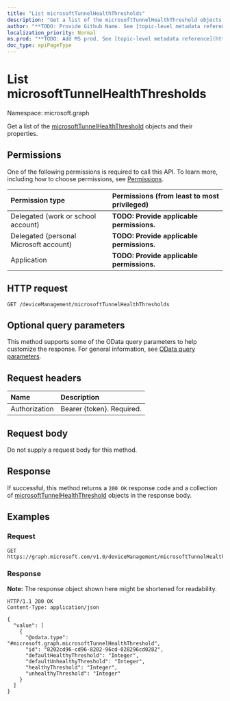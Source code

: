 ```yaml
---
title: "List microsoftTunnelHealthThresholds"
description: "Get a list of the microsoftTunnelHealthThreshold objects and their properties."
author: "**TODO: Provide Github Name. See [topic-level metadata reference](https://msgo.azurewebsites.net/add/document/guidelines/metadata.html#topic-level-metadata)**"
localization_priority: Normal
ms.prod: "**TODO: Add MS prod. See [topic-level metadata reference](https://msgo.azurewebsites.net/add/document/guidelines/metadata.html#topic-level-metadata)**"
doc_type: apiPageType
---
```


# List microsoftTunnelHealthThresholds
Namespace: microsoft.graph



Get a list of the [microsoftTunnelHealthThreshold](../resources/microsofttunnelhealththreshold.md) objects and their properties.

## Permissions
One of the following permissions is required to call this API. To learn more, including how to choose permissions, see [Permissions](/graph/permissions-reference).

|Permission type|Permissions (from least to most privileged)|
|:---|:---|
|Delegated (work or school account)|**TODO: Provide applicable permissions.**|
|Delegated (personal Microsoft account)|**TODO: Provide applicable permissions.**|
|Application|**TODO: Provide applicable permissions.**|

## HTTP request

<!-- {
  "blockType": "ignored"
}
-->
``` http
GET /deviceManagement/microsoftTunnelHealthThresholds
```

## Optional query parameters
This method supports some of the OData query parameters to help customize the response. For general information, see [OData query parameters](/graph/query-parameters).

## Request headers
|Name|Description|
|:---|:---|
|Authorization|Bearer {token}. Required.|

## Request body
Do not supply a request body for this method.

## Response

If successful, this method returns a `200 OK` response code and a collection of [microsoftTunnelHealthThreshold](../resources/microsofttunnelhealththreshold.md) objects in the response body.

## Examples

### Request
<!-- {
  "blockType": "request",
  "name": "list_microsofttunnelhealththreshold"
}
-->
``` http
GET https://graph.microsoft.com/v1.0/deviceManagement/microsoftTunnelHealthThresholds
```


### Response
**Note:** The response object shown here might be shortened for readability.
<!-- {
  "blockType": "response",
  "truncated": true,
  "@odata.type": "Collection(microsoft.graph.microsoftTunnelHealthThreshold)"
}
-->
``` http
HTTP/1.1 200 OK
Content-Type: application/json

{
  "value": [
    {
      "@odata.type": "#microsoft.graph.microsoftTunnelHealthThreshold",
      "id": "8202cd96-cd96-8202-96cd-028296cd0282",
      "defaultHealthyThreshold": "Integer",
      "defaultUnhealthyThreshold": "Integer",
      "healthyThreshold": "Integer",
      "unhealthyThreshold": "Integer"
    }
  ]
}
```

